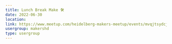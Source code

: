 ```yaml
---
title: Lunch Break Make 🛠️
date: 2022-06-30
location: 
link: https://www.meetup.com/heidelberg-makers-meetup/events/mvqjtsydcjbnc/
usergroup: makershd
type: usergroup
---
```

